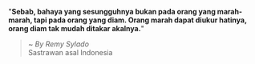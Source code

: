 "**Sebab, bahaya yang sesungguhnya bukan pada orang yang marah-marah, tapi pada orang yang diam. Orang marah dapat diukur hatinya, orang diam tak mudah ditakar akalnya.**"

> ~ _By Remy Sylado_  
Sastrawan asal Indonesia
